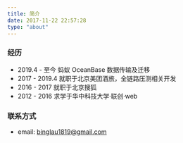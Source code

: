 ```yaml
---
title: 简介
date: 2017-11-22 22:57:28
type: "about"
---
```


### 经历

- 2019.4 - 至今 蚂蚁 OceanBase 数据传输及迁移
- 2017 - 2019.4 就职于北京美团酒旅，全链路压测相关开发
- 2016 - 2017 就职于北京搜狐
- 2012 - 2016 求学于华中科技大学·联创·web

### 联系方式

- email: binglau1819@gmail.com
